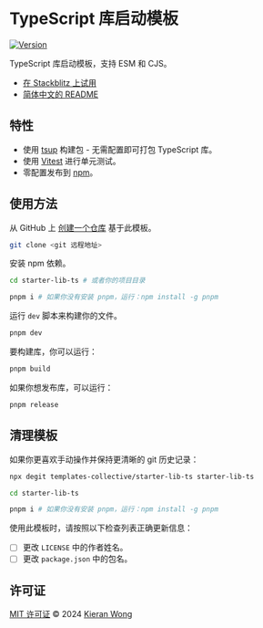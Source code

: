 # TypeScript 库启动模板

[![Version](https://img.shields.io/npm/v/starter-lib-ts?style=flat&label=%20&color=0d0d0d)](https://www.npmjs.com/package/starter-lib-ts)

TypeScript 库启动模板，支持 ESM 和 CJS。

- [在 Stackblitz 上试用](https://stackblitz.com/github/templates-collective/starter-lib-ts)
- [简体中文的 README](./README.zh-CN.md)

## 特性

- 使用 [tsup](https://tsup.egoist.dev/) 构建包 - 无需配置即可打包 TypeScript 库。
- 使用 [Vitest](https://github.com/vitest-dev/vitest) 进行单元测试。
- 零配置发布到 [npm](https://www.npmjs.com)。

## 使用方法

从 GitHub 上 [创建一个仓库](https://github.com/templates-collective/starter-lib-ts/generate) 基于此模板。

```bash
git clone <git 远程地址>
```

安装 npm 依赖。

```bash
cd starter-lib-ts # 或者你的项目目录

pnpm i # 如果你没有安装 pnpm，运行：npm install -g pnpm
```

运行 `dev` 脚本来构建你的文件。

```bash
pnpm dev
```

要构建库，你可以运行：

```bash
pnpm build
```

如果你想发布库，可以运行：

```bash
pnpm release
```

## 清理模板

如果你更喜欢手动操作并保持更清晰的 git 历史记录：

```bash
npx degit templates-collective/starter-lib-ts starter-lib-ts

cd starter-lib-ts

pnpm i # 如果你没有安装 pnpm，运行：npm install -g pnpm
```

使用此模板时，请按照以下检查列表正确更新信息：

- [ ] 更改 `LICENSE` 中的作者姓名。
- [ ] 更改 `package.json` 中的包名。

## 许可证

[MIT 许可证](./LICENSE) © 2024 [Kieran Wong](https://github.com/kieranwong9865/)
